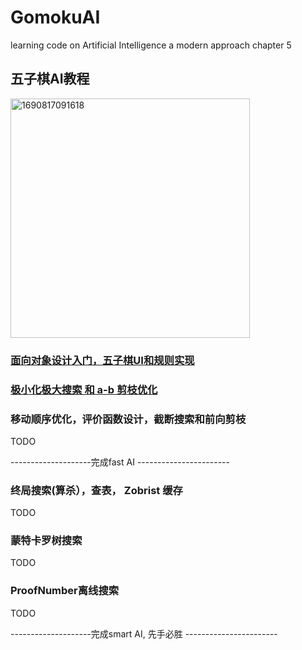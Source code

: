 # GomokuAI
learning code on Artificial Intelligence  a modern approach chapter 5

## 五子棋AI教程
<img width="383" alt="1690817091618" src="https://github.com/yixuaz/GomokuAI/assets/19387492/676809bf-e665-42a7-9422-7421119ffd09">


### [面向对象设计入门，五子棋UI和规则实现](https://github.com/yixuaz/GomokuAI/blob/main/%E5%AF%B9%E6%8A%97%E6%90%9C%E7%B4%A2%E5%92%8C%E5%8D%9A%E5%BC%88%20-%20%E4%BA%94%E5%AD%90%E6%A3%8BAI.md)
### [极小化极大搜索 和 a-b 剪枝优化](https://github.com/yixuaz/GomokuAI/blob/main/%E5%AF%B9%E6%8A%97%E6%90%9C%E7%B4%A2%E5%92%8C%E5%8D%9A%E5%BC%88%20-%20%E6%9E%81%E5%B0%8F%E5%8C%96%E6%9E%81%E5%A4%A7%E6%90%9C%E7%B4%A2.md)
### 移动顺序优化，评价函数设计，截断搜索和前向剪枝
TODO


--------------------完成fast AI -----------------------

### 终局搜索(算杀），查表， Zobrist 缓存
TODO
### 蒙特卡罗树搜索
TODO
### ProofNumber离线搜索
TODO


--------------------完成smart AI, 先手必胜 -----------------------

